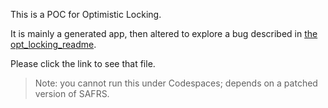 This is a POC for Optimistic Locking.

It is mainly a generated app, then altered to explore a bug described in [the opt_locking_readme](./api/system/opt_locking/readme.md).

Please click the link to see that file.

> Note: you cannot run this under Codespaces; depends on a patched version of SAFRS.
